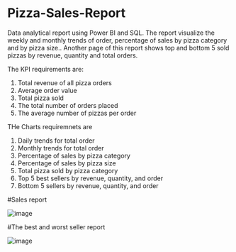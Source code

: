 # Pizza-Sales-Report
Data analytical report using Power BI and SQL. The report visualize the weekly and monthly trends of order, percentage of sales by pizza category and by pizza size.. Another page of this report shows top and bottom 5 sold pizzas by revenue, quantity and total orders.

The KPI requirements are:
1. Total revenue of all pizza orders
2. Average order value
3. Total pizza sold
4. The total number of orders placed
5. The average number of pizzas per order

THe Charts requiremnets are
1. Daily trends for total order
2. Monthly trends for total order
3. Percentage of sales by pizza category
4. Percentage of sales by pizza size
5. Total pizza sold by pizza category
6. Top 5 best sellers by revenue, quantity, and order
7. Bottom 5 sellers by revenue, quantity, and order

#Sales report

![image](https://github.com/nazsakiba/Pizza-Sales-Report/assets/5148244/2a8591e1-a4ba-4d8b-ae69-b3e09e7d760a)

#The best and worst seller report

![image](https://github.com/nazsakiba/Pizza-Sales-Report/assets/5148244/a4f1bc43-b0e4-4c51-9563-26f6949b5b86)
